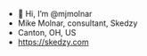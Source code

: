 - 👋 Hi, I’m @mjmolnar
- Mike Molnar, consultant, Skedzy
- Canton, OH, US
- https://skedzy.com

<!---
mjmolnar/mjmolnar is a ✨ special ✨ repository because its `README.md` (this file) appears on your GitHub profile.
You can click the Preview link to take a look at your changes.
--->
